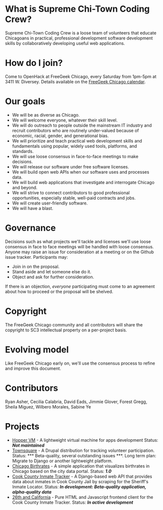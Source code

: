 # What is Supreme Chi-Town Coding Crew?

Supreme Chi-Town Coding Crew is a loose team of volunteers that educate Chicagoans in practical, professional development software development skills by collaboratively developing useful web applications.

# How do I join?

Come to OpenHack at FreeGeek Chicago, every Saturday from 1pm-5pm at 3411 W. Diversey. Details available on the [FreeGeek Chicago calendar](http://freegeekchicago.org/calendar).

# Our goals

* We will be as diverse as Chicago. 
* We will welcome everyone, whatever their skill level.
* We will do outreach to people outside the mainstream IT industry and recruit contributors who are routinely under-valued because of economic, racial, gender, and generational bias.
* We will prioritize and teach practical web development skills and fundamentals using popular, widely used tools, platforms, and standards.
* We will use loose consensus in face-to-face meetings to make decisions.
* We will release our software under free software licenses.
* We will build open web APIs when our software uses and processes data.
* We will build web applications that investigate and interrogate Chicago and beyond.
* We will strive to connect contributors to good professional opportunities, especially stable, well-paid contracts and jobs.
* We will create user-friendly software.
* We will have a blast.

# Governance

Decisions such as what projects we'll tackle and licenses we'll use loose consensus in face to face meetings will be handled with loose consensus. Anyone may raise an issue for consideration at a meeting or on the Github issue tracker. Participants may:

* Join in on the proposal.
* Stand aside and let someone else do it.
* Object and ask for further consideration. 

If there is an objection, *everyone* participating must come to an agreement about how to proceed or the proposal will be shelved.

# Copyright

The FreeGeek Chicago community and all contributors will share the copyright to SC3 intellectual property on a per-project basis.

# Evolving model

Like FreeGeek Chicago early on, we'll use the consensus process to refine and improve this document.

# Contributors

Ryan Asher, Cecilia Calabria, David Eads, Jimmie Glover, Forest Gregg, Sheila Miguez, Wilbero Morales, Sabine Ye

# Projects

* [Hopper VM](https://github.com/sc3/hopper) - A lightweight virtual machine for apps development Status: ***Not maintained***
* [Townsquare](https://github.com/sc3/townsquare) - A Drupal distribution for tracking volunteer participation. Status: *** Beta-quality, several outstanding issues ***. Long term plan: Migrate to Django or another lightweight platform.
* [Chicago Birthrates](https://github.com/sc3/chicago_birthrates) - A simple application that visualizes birthrates in Chicago based on the city data portal. Status: ***1.0***
* [Cook County Inmate Tracker](https://github.com/sc3/cookcountyjail) - A Django-based web API that provides data about inmates in Cook County Jail by scraping for the Sheriff's Inmate Locator. Status: ***In development: Beta-quality application, alpha-quality data***
* [26th and California](https://github.com/sc3/26thandcalifornia) - Pure HTML and Javascript frontend client for the Cook County Inmate Tracker. Status: ***In active development***
